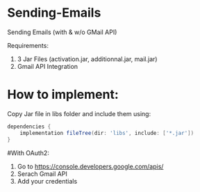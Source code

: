 # Sending-Emails
Sending Emails (with &amp; w/o GMail API)

Requirements:
1) 3 Jar Files (activation.jar, additionnal.jar, mail.jar)
2) Gmail API Integration

# How to implement:
Copy Jar file in libs folder and include them using:
```groovy
dependencies {
    implementation fileTree(dir: 'libs', include: ['*.jar'])
}
```

#With OAuth2:
1) Go to https://console.developers.google.com/apis/
2) Serach Gmail API
3) Add your credentials
